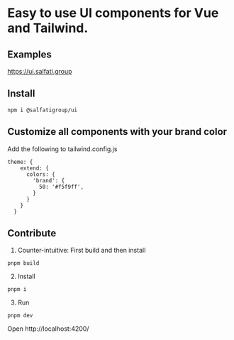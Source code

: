 # Easy to use UI components for Vue and Tailwind.

## Examples

https://ui.salfati.group

## Install

```
npm i @salfatigroup/ui
```

## Customize all components with your brand color

Add the following to tailwind.config.js

```
theme: {
    extend: {
      colors: {
        'brand': {
          50: '#f5f9ff',
        }
      }
    }
  }
```

## Contribute

1. Counter-intuitive: First build and then install

```
pnpm build
```

2. Install

```
pnpm i
```

3. Run

```
pnpm dev
```

Open http://localhost:4200/
